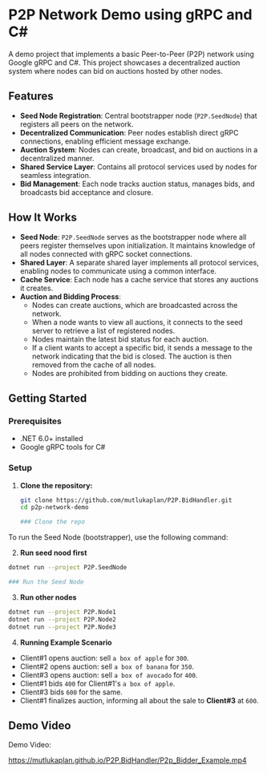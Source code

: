 # P2P Network Demo using gRPC and C#

A demo project that implements a basic Peer-to-Peer (P2P) network using Google gRPC and C#. This project showcases a decentralized auction system where nodes can bid on auctions hosted by other nodes.

## Features

- **Seed Node Registration**: Central bootstrapper node (`P2P.SeedNode`) that registers all peers on the network.
- **Decentralized Communication**: Peer nodes establish direct gRPC connections, enabling efficient message exchange.
- **Auction System**: Nodes can create, broadcast, and bid on auctions in a decentralized manner.
- **Shared Service Layer**: Contains all protocol services used by nodes for seamless integration.
- **Bid Management**: Each node tracks auction status, manages bids, and broadcasts bid acceptance and closure.

## How It Works

- **Seed Node**: `P2P.SeedNode` serves as the bootstrapper node where all peers register themselves upon initialization. It maintains knowledge of all nodes connected with gRPC socket connections.
- **Shared Layer**: A separate shared layer implements all protocol services, enabling nodes to communicate using a common interface.
- **Cache Service**: Each node has a cache service that stores any auctions it creates.
- **Auction and Bidding Process**:
  - Nodes can create auctions, which are broadcasted across the network.
  - When a node wants to view all auctions, it connects to the seed server to retrieve a list of registered nodes.
  - Nodes maintain the latest bid status for each auction.
  - If a client wants to accept a specific bid, it sends a message to the network indicating that the bid is closed. The auction is then removed from the cache of all nodes.
  - Nodes are prohibited from bidding on auctions they create.

## Getting Started

### Prerequisites

- .NET 6.0+ installed
- Google gRPC tools for C#

### Setup

1. **Clone the repository:**

   ```bash
   git clone https://github.com/mutlukaplan/P2P.BidHandler.git
   cd p2p-network-demo

   ### Clone the repo
   ```
To run the Seed Node (bootstrapper), use the following command:

2. **Run seed nood first**


```bash
dotnet run --project P2P.SeedNode

### Run the Seed Node
```

3. **Run other nodes**

```bash
dotnet run --project P2P.Node1
dotnet run --project P2P.Node2
dotnet run --project P2P.Node3
```


4. **Running Example Scenario**

- Client#1 opens auction: sell `a box of apple` for `300`.
- Client#2 opens auction: sell `a box of banana` for `350`.
- Client#3 opens auction: sell `a box of avocado` for `400`.
- Client#1 bids `400` for Client#1's `a box of apple`.
- Client#3 bids `600` for the same.
- Client#1 finalizes auction, informing all about the sale to **Client#3** at `600`.

## Demo Video

Demo Video:

https://mutlukaplan.github.io/P2P.BidHandler/P2p_Bidder_Example.mp4





